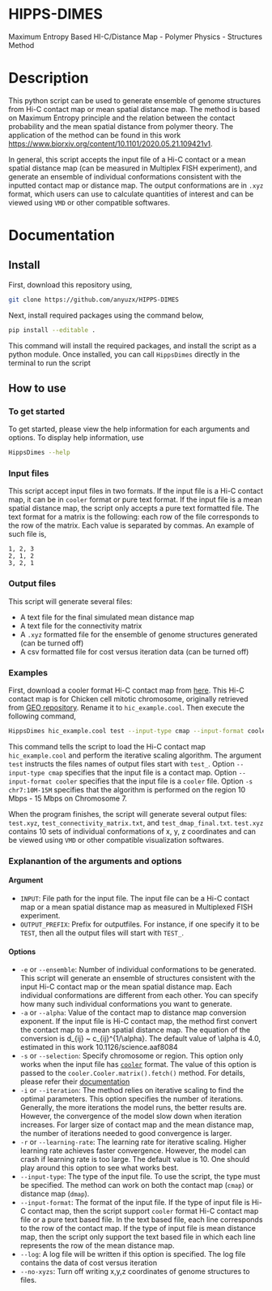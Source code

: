 
# HIPPS-DIMES
Maximum Entropy Based HI-C/Distance Map - Polymer Physics - Structures Method

# Description

This python script can be used to generate ensemble of genome structures from Hi-C contact map or mean spatial distance map. The method is based on Maximum Entropy principle and the relation between the contact probability and the mean spatial distance from polymer theory. The application of the method can be found in this work https://www.biorxiv.org/content/10.1101/2020.05.21.109421v1.

In general, this script accepts the input file of a Hi-C contact or a mean spatial distance map (can be measured in Multiplex FISH experiment), and generate an ensemble of individual conformations consistent with the inputted contact map or distance map. The output conformations are in `.xyz` format, which users can use to calculate quantities of interest and can be viewed using `VMD` or other compatible softwares.

# Documentation

## Install

First, download this repository using,

```bash
git clone https://github.com/anyuzx/HIPPS-DIMES
```

Next, install required packages using the command below,

```bash
pip install --editable .
```

This command will install the required packages, and install the script as a python module. Once installed, you can call `HippsDimes` directly in the terminal to run the script

## How to use

### To get started

To get started, please view the help information for each arguments and options. To display help information, use

```bash
HippsDimes --help
```

### Input files

This script accept input files in two formats. If the input file is a Hi-C contact map, it can be in `cooler` format or pure text format. If the input file is a mean spatial distance map, the script only accepts a pure text formatted file. The text format for a matrix is the following: each row of the file corresponds to the row of the matrix. Each value is separated by commas. An example of such file is,

``` text
1, 2, 3
2, 1, 2
3, 2, 1
```

### Output files

This script will generate several files:

- A text file for the final simulated mean distance map
- A text file for the connectivity matrix
- A `.xyz` formatted file for the ensemble of genome structures generated (can be turned off)
- A csv formatted file for cost versus iteration data (can be turned off)

### Examples

First, download a cooler format Hi-C contact map from [here](https://drive.google.com/file/d/1eIxGv1JbIrEAVoUSQK_O_ebIjWo6toTJ/view?usp=sharing). This Hi-C contact map is for Chicken cell mitotic chromosome, originally retrieved from [GEO repository](https://www.ncbi.nlm.nih.gov/geo/query/acc.cgi?acc=GSE102740). Rename it to `hic_example.cool`. Then execute the following command,

```bash
HippsDimes hic_example.cool test --input-type cmap --input-format cooler -s chr7:10M-15M -i 10 -e 10
```

This command tells the script to load the Hi-C contact map `hic_example.cool` and perform the iterative scaling algorithm. The argument `test` instructs the files names of output files start with `test_`. Option `--input-type cmap` specifies that the input file is a contact map. Option `--input-format cooler` specifies that the input file is a `cooler` file. Option `-s chr7:10M-15M` specifies that the algorithm is performed on the region 10 Mbps - 15 Mbps on Chromosome 7.

When the program finishes, the script will generate several output files: `test.xyz`, `test_connectivity_matrix.txt`, and `test_dmap_final.txt`. `test.xyz` contains 10 sets of individual conformations of x, y, z coordinates and can be viewed using `VMD` or other compatible visualization softwares.

### Explanantion of the arguments and options

#### Argument

- `INPUT`: File path for the input file. The input file can be a Hi-C contact map or a mean spatial distance map as measured in Multiplexed FISH experiment.
- `OUTPUT_PREFIX`: Prefix for outputfiles. For instance, if one specify it to be `TEST`, then all the output files will start with `TEST_`.

#### Options

- `-e` or `--ensemble`: Number of individual conformations to be generated. This script will generate an ensemble of structures consistent with the input Hi-C contact map or the mean spatial distance map. Each individual conformations are different from each other. You can specify how many such individual conformations you want to generate.
- `-a` or `--alpha`: Value of the contact map to distance map conversion exponent. If the input file is Hi-C contact map, the method first convert the contact map to a mean spatial distance map. The equation of the conversion is d_{ij} ~ c_{ij}^{1/\alpha}. The default value of \alpha is 4.0, estimated in this work 10.1126/science.aaf8084
- `-s` or `--selection`: Specify chromosome or region. This option only works when the input file has [`cooler`](https://github.com/open2c/cooler) format. The value of this option is passed to the `cooler.Cooler.matrix().fetch()` method. For details, please refer their [documentation](https://cooler.readthedocs.io/en/latest/concepts.html#matrix-selector)
- `-i` or `--iteration`: The method relies on iterative scaling to find the optimal parameters. This option specifies the number of iterations. Generally, the more iterations the model runs, the better results are. However, the convergence of the model slow down when iteration increases. For larger size of contact map and the mean distance map, the number of iterations needed to good convergence is larger.
- `-r` or `--learning-rate`: The learning rate for iterative scaling. Higher learning rate achieves faster convergence. However, the model can crash if learning rate is too large. The default value is 10. One should play around this option to see what works best.
- `--input-type`: The type of the input file. To use the script, the type must be specified. The method can work on both the contact map (`cmap`) or distance map (`dmap`).
- `--input-format`: The format of the input file. If the type of input file is Hi-C contact map, then the script support `cooler` format Hi-C contact map file or a pure text based file. In the text based file, each line corresponds to the row of the contact map. If the type of input file is mean distance map, then the script only support the text based file in which each line represents the row of the mean distance map.
- `--log`: A log file will be written if this option is specified. The log file contains the data of cost versus iteration
- `--no-xyzs`: Turn off writing x,y,z coordinates of genome structures to files.
